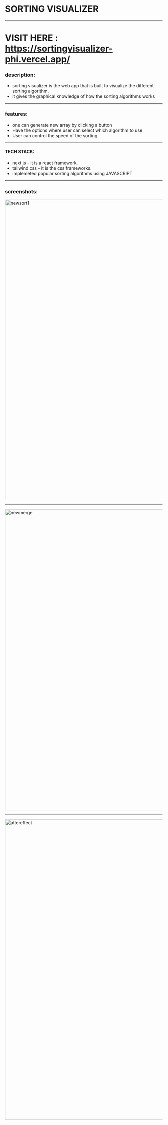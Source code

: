 # SORTING VISUALIZER
-----------------------------------------------------------------------------------------------------------------------------------------------------------------------------------

# VISIT HERE : https://sortingvisualizer-phi.vercel.app/
### description:
- sorting visualizer is the web app that is built to visualize the different sorting algorithm.
- it gives the graphical knowledge of how the sorting algorithms works

----------------------------------------------------------------------------------------------------------------------------------------------------------------------

### features:
- one can generate new array by clicking a button
- Have the options where user can select which algorithm to use
- User can control the speed of the sorting

-----------------------------------------------------------------------------------------------------------------------------------------------------------------

#### TECH STACK:
- next js - it is a react framework.
- tailwind css - it is the css frameworks.
- implemeted popular sorting algorithms using JAVASCRIPT

----------------------------------------------------------------------------------------------------------------------------------------------------------------

### screenshots:

<img width="960" alt="newsort1" src="https://github.com/karthik123karthik/Sorting-Visualizer/assets/84716922/d216d3d9-9e1f-4738-8ed1-4bc77b5982bb">

------------------------------------------------------------------------------------------------------------------------------------------------------------------

<img width="960" alt="newmerge" src="https://github.com/karthik123karthik/Sorting-Visualizer/assets/84716922/1c8284a1-2ace-4fa1-a325-7bacd1a0586e">

------------------------------------------------------------------------------------------------------------------------------------------------------------------

<img width="960" alt="aftereffect" src="https://github.com/karthik123karthik/Sorting-Visualizer/assets/84716922/15bce28b-a52f-4668-b5d3-a99cfeba6f69">

